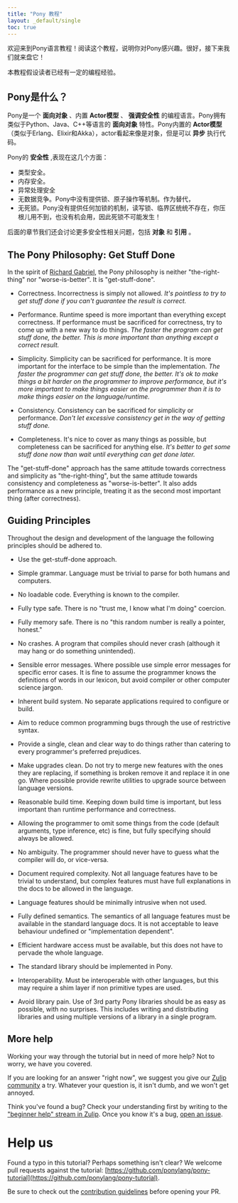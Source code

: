 ```yaml
---
title: "Pony 教程"
layout: _default/single
toc: true
---
```


<!-- Welcome to the Pony tutorial! If you're reading this, chances are you want to learn Pony. That's great, we're going to make that happen. -->
欢迎来到Pony语言教程！阅读这个教程，说明你对Pony感兴趣。很好，接下来我们就来盘它！

<!-- This tutorial is aimed at people who have some experience programming already. It doesn't really matter if you know a little Python, or a bit of Ruby, or you are a JavaScript hacker, or Java, or Scala, or C/C++, or Haskell, or OCaml: as long as you've written some code before, you should be fine. -->
本教程假设读者已经有一定的编程经验。

<!-- ## What's Pony, anyway? -->
## Pony是什么？

<!-- Pony is an object-oriented, actor-model, capabilities-secure programming language. It's __object-oriented__ because it has classes and objects, like Python, Java, C++, and many other languages. It's __actor-model__ because it has _actors_ (similar to Erlang, Elixir, or Akka). These behave like objects, but they can also execute code _asynchronously_. Actors make Pony awesome. -->
Pony是一个 __面向对象__ 、内置 __Actor模型__ 、 __强调安全性__ 的编程语言。Pony拥有类似于Python、Java、C++等语言的 __面向对象__ 特性。Pony内置的 __Actor模型__ （类似于Erlang、Elixir和Akka），actor看起来像是对象，但是可以 __异步__ 执行代码。

<!-- When we say Pony is __capabilities-secure__, we mean a few things: -->
Pony的 __安全性__ ,表现在这几个方面：

<!-- * It's type safe. Really type safe. There's a mathematical [proof](https://www.ponylang.io/media/papers/opsla237-clebsch.pdf) and everything. -->
<!-- * It's memory safe. Ok, this comes with type safe, but it's still interesting. There are no dangling pointers, no buffer overruns, heck, the language doesn't even have the concept of _null_! -->
<!-- * It's exception safe. There are no runtime exceptions. All exceptions have defined semantics, and they are _always_ handled. -->
<!-- * It's data-race free. Pony doesn't have locks or atomic operations or anything like that. Instead, the type system ensures _at compile time_ that your concurrent program can never have data races. So you can write highly concurrent code and never get it wrong. -->
<!-- * It's deadlock free. This one is easy, because Pony has no locks at all! So they definitely don't deadlock, because they don't exist. -->
* 类型安全。
* 内存安全。
* 异常处理安全
* 无数据竞争。Pony中没有提供锁、原子操作等机制。作为替代，
* 无死锁。Pony没有提供任何加锁的机制，读写锁、临界区统统不存在，你压根儿用不到，也没有机会用，因此死锁不可能发生！

<!-- We'll talk more about capabilities-security, including both __object capabilities__ and __reference capabilities__ later. -->
后面的章节我们还会讨论更多安全性相关问题，包括 __对象__ 和 __引用__ 。

## The Pony Philosophy: Get Stuff Done

In the spirit of [Richard Gabriel](http://www.jwz.org/doc/worse-is-better.html), the Pony philosophy is neither "the-right-thing" nor "worse-is-better". It is "get-stuff-done".

* Correctness. Incorrectness is simply not allowed. _It's pointless to try to get stuff done if you can't guarantee the result is correct._

* Performance. Runtime speed is more important than everything except correctness. If performance must be sacrificed for correctness, try to come up with a new way to do things. _The faster the program can get stuff done, the better. This is more important than anything except a correct result._

* Simplicity. Simplicity can be sacrificed for performance. It is more important for the interface to be simple than the implementation. _The faster the programmer can get stuff done, the better. It's ok to make things a bit harder on the programmer to improve performance, but it's more important to make things easier on the programmer than it is to make things easier on the language/runtime._

* Consistency. Consistency can be sacrificed for simplicity or performance.
_Don't let excessive consistency get in the way of getting stuff done._

* Completeness. It's nice to cover as many things as possible, but completeness can be sacrificed for anything else. _It's better to get some stuff done now than wait until everything can get done later._

The "get-stuff-done" approach has the same attitude towards correctness and simplicity as "the-right-thing", but the same attitude towards consistency and completeness as "worse-is-better". It also adds performance as a new principle, treating it as the second most important thing (after correctness).

## Guiding Principles

Throughout the design and development of the language the following principles should be adhered to.

* Use the get-stuff-done approach.

* Simple grammar. Language must be trivial to parse for both humans and computers.

* No loadable code. Everything is known to the compiler.

* Fully type safe. There is no "trust me, I know what I'm doing" coercion.

* Fully memory safe. There is no "this random number is really a pointer, honest."

* No crashes. A program that compiles should never crash (although it may hang or do something unintended).

* Sensible error messages. Where possible use simple error messages for specific error cases. It is fine to assume the programmer knows the definitions of words in our lexicon, but avoid compiler or other computer science jargon.

* Inherent build system. No separate applications required to configure or build.

* Aim to reduce common programming bugs through the use of restrictive syntax.

* Provide a single, clean and clear way to do things rather than catering to every programmer's preferred prejudices.

* Make upgrades clean. Do not try to merge new features with the ones they are replacing, if something is broken remove it and replace it in one go. Where possible provide rewrite utilities to upgrade source between language versions.

* Reasonable build time. Keeping down build time is important, but less important than runtime performance and correctness.

* Allowing the programmer to omit some things from the code (default arguments, type inference, etc) is fine, but fully specifying should always be allowed.

* No ambiguity. The programmer should never have to guess what the compiler will do, or vice-versa.

* Document required complexity. Not all language features have to be trivial to understand, but complex features must have full explanations in the docs to be allowed in the language.

* Language features should be minimally intrusive when not used.

* Fully defined semantics. The semantics of all language features must be available in the standard language docs. It is not acceptable to leave behaviour undefined or "implementation dependent".

* Efficient hardware access must be available, but this does not have to pervade the whole language.

* The standard library should be implemented in Pony.

* Interoperability. Must be interoperable with other languages, but this may require a shim layer if non primitive types are used.

* Avoid library pain. Use of 3rd party Pony libraries should be as easy as possible, with no surprises. This includes writing and distributing libraries and using multiple versions of a library in a single program.

## More help

Working your way through the tutorial but in need of more help? Not to worry, we have you covered.

If you are looking for an answer "right now", we suggest you give our [Zulip community](https://ponylang.zulipchat.com/#narrow/stream/189985-beginner-help) a try. Whatever your question is, it isn't dumb, and we won't get annoyed.

Think you've found a bug? Check your understanding first by writing to the ["beginner help" stream in Zulip](https://ponylang.zulipchat.com/#narrow/stream/189985-beginner-help). Once you know it's a bug, [open an issue](https://github.com/ponylang/ponyc/issues).

# Help us

Found a typo in this tutorial? Perhaps something isn't clear? We welcome pull requests against the tutorial: [https://github.com/ponylang/pony-tutorial](https://github.com/ponylang/pony-tutorial).

Be sure to check out the [contribution guidelines](https://github.com/ponylang/pony-tutorial/blob/master/CONTRIBUTING.md) before opening your PR.
